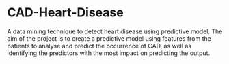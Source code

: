# CAD-Heart-Disease
A data mining technique to detect heart disease using predictive model. The aim of the project is to create a predictive model using features from the patients to analyse and predict the occurrence of CAD, as well as identifying the predictors with the most impact on predicting the output. 
